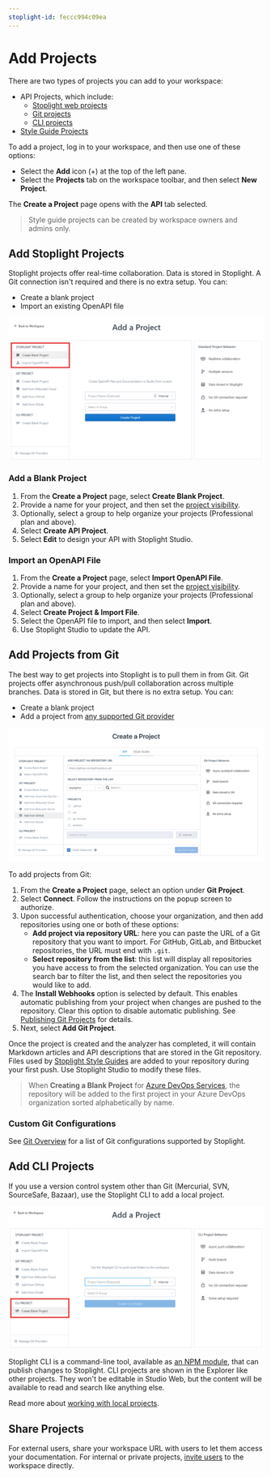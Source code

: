 ```yaml
---
stoplight-id: feccc994c09ea
---
```


# Add Projects

There are two types of projects you can add to your workspace:

- API Projects, which include:
  - [Stoplight web projects](#add-stoplight-projects)
  - [Git projects](#add-projects-from-git)
  - [CLI projects](#add-cli-projects)
- [Style Guide Projects](../2a.-style-guides/a1.create-style-guide.md)

To add a project, log in to your workspace, and then use one of these options:

* Select the **Add** icon (+) at the top of the left pane.
* Select the **Projects** tab on the workspace toolbar, and then select **New Project**.

The **Create a Project** page opens with the **API** tab selected.

> Style guide projects can be created by workspace owners and admins only.

## Add Stoplight Projects

Stoplight projects offer real-time collaboration. Data is stored in Stoplight. A Git connection isn't required and there is no extra setup. You can:

  - Create a blank project
  - Import an existing OpenAPI file

  ![add-projects](../assets/images/add-stoplight-project.png)

### Add a Blank Project

1. From the **Create a Project** page, select **Create Blank Project**.
2. Provide a name for your project, and then set the [project visibility](../2.-workspaces/l.project-roles.md). 
3. Optionally, select a group to help organize your projects (Professional plan and above).
4. Select **Create API Project**.
5. Select **Edit** to design your API with Stoplight Studio.

### Import an OpenAPI File

1. From the **Create a Project** page, select **Import OpenAPI File**.
2. Provide a name for your project, and then set the [project visibility](../2.-workspaces/l.project-roles.md). 
3. Optionally, select a group to help organize your projects (Professional plan and above).
4. Select **Create Project & Import File**.
5. Select the OpenAPI file to import, and then select **Import**.
6. Use Stoplight Studio to update the API.

## Add Projects from Git

The best way to get projects into Stoplight is to pull them in from Git. Git projects offer asynchronous push/pull collaboration across multiple branches. Data is stored in Git, but there is no extra setup. You can:

  - Create a blank project
  - Add a project from [any supported Git provider](../2.-workspaces/configure-git/a.configuring-git.md)

![add-projects](../assets/images/ss-add-project-repository-url.png)

To add projects from Git:

1. From the **Create a Project** page, select an option under **Git Project**.
2. Select **Connect**. Follow the instructions on the popup screen to authorize.
3. Upon successful authentication, choose your organization, and then add repositories using one or both of these options:
    - **Add project via repository URL**: here you can paste the URL of a Git repository that you want to import. For GitHub, GitLab, and Bitbucket repositories, the URL must end with `.git`.
    - **Select repository from the list**: this list will display all repositories you have access to from the selected organization. You can use the search bar to filter the list, and then select the repositories you would like to add.
4. The **Install Webhooks** option is selected by default. This enables automatic publishing from your project when changes are pushed to the repository. Clear this option to disable automatic publishing. See [Publishing Git Projects](../7.-projects/publishing-git-projects.md) for details. 
5. Next, select **Add Git Project**.

Once the project is created and the analyzer has completed, it will contain Markdown articles and API descriptions that are stored in the Git repository. Files used by [Stoplight Style Guides](../2a.-style-guides/style-guides-and-git.md) are added to your repository during your first push. Use Stoplight Studio to modify these files.

> When **Creating a Blank Project** for [Azure DevOps Services](../2.-workspaces/configure-git/k.azure-devops-services.md), the repository will be added to the first project in your Azure DevOps organization sorted alphabetically by name.

### Custom Git Configurations

See [Git Overview](../2.-workspaces/configure-git/a.configuring-git.md) for a list of Git configurations supported by Stoplight.

## Add CLI Projects

If you use a version control system other than Git (Mercurial, SVN, SourceSafe, Bazaar), use the Stoplight CLI to add a local project. 

 ![add-projects](../assets/images/add-cli-project.png)

Stoplight CLI is a command-line tool, available as [an NPM module](https://www.npmjs.com/package/@stoplight/cli), that can publish changes to Stoplight. CLI projects are shown in the Explorer like other projects. They won't be editable in Studio Web, but the content will be available to read and search like anything else. 

Read more about [working with local projects](../2.-workspaces/f.working-with-local-projects.md).

## Share Projects

For external users, share your workspace URL with users to let them access your documentation. For internal or private projects, [invite users](../2.-workspaces/d.inviting-your-team.md) to the workspace directly. 

